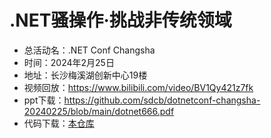 # .NET骚操作·挑战非传统领域

* 总活动名：.NET Conf Changsha
* 时间：2024年2月25日
* 地址：长沙梅溪湖创新中心19楼
* 视频回放：https://www.bilibili.com/video/BV1Qy421z7fk
* ppt下载：https://github.com/sdcb/dotnetconf-changsha-20240225/blob/main/dotnet666.pdf
* 代码下载：[本仓库](https://github.com/sdcb/dotnetconf-changsha-20240225)
